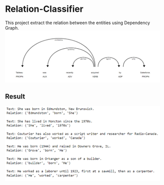 # Relation-Classifier
This project extract the relation between the entities using Dependency Graph.  
![alt text](https://github.com/ChiragJindal21/Relation-Classifier/blob/main/Dependency_Graph.png)
## Result
![alt text](https://github.com/ChiragJindal21/Relation-Classifier/blob/main/Result.png)
